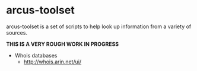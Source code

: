 # arcus-toolset
arcus-toolset is a set of scripts to help look up information from a variety of sources.

__THIS IS A VERY ROUGH WORK IN PROGRESS__

- Whois databases
  - http://whois.arin.net/ui/